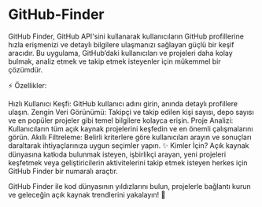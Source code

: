 # GitHub-Finder
GitHub Finder, GitHub API'sini kullanarak kullanıcıların GitHub profillerine hızla erişmenizi ve detaylı bilgilere ulaşmanızı sağlayan güçlü bir keşif aracıdır. Bu uygulama, GitHub’daki kullanıcıları ve projeleri daha kolay bulmak, analiz etmek ve takip etmek isteyenler için mükemmel bir çözümdür.

⚡ Özellikler:

Hızlı Kullanıcı Keşfi: GitHub kullanıcı adını girin, anında detaylı profillere ulaşın.
Zengin Veri Görünümü: Takipçi ve takip edilen kişi sayısı, depo sayısı ve en popüler projeler gibi temel bilgilere kolayca erişin.
Proje Analizi: Kullanıcıların tüm açık kaynak projelerini keşfedin ve en önemli çalışmalarını görün.
Akıllı Filtreleme: Belirli kriterlere göre kullanıcıları arayın ve sonuçları daraltarak ihtiyaçlarınıza uygun seçimler yapın.
✨ Kimler İçin?
Açık kaynak dünyasına katkıda bulunmak isteyen, işbirlikçi arayan, yeni projeleri keşfetmek veya geliştiricilerin aktivitelerini takip etmek isteyen herkes için GitHub Finder bir numaralı araçtır.

GitHub Finder ile kod dünyasının yıldızlarını bulun, projelerle bağlantı kurun ve geleceğin açık kaynak trendlerini yakalayın! 🌟
